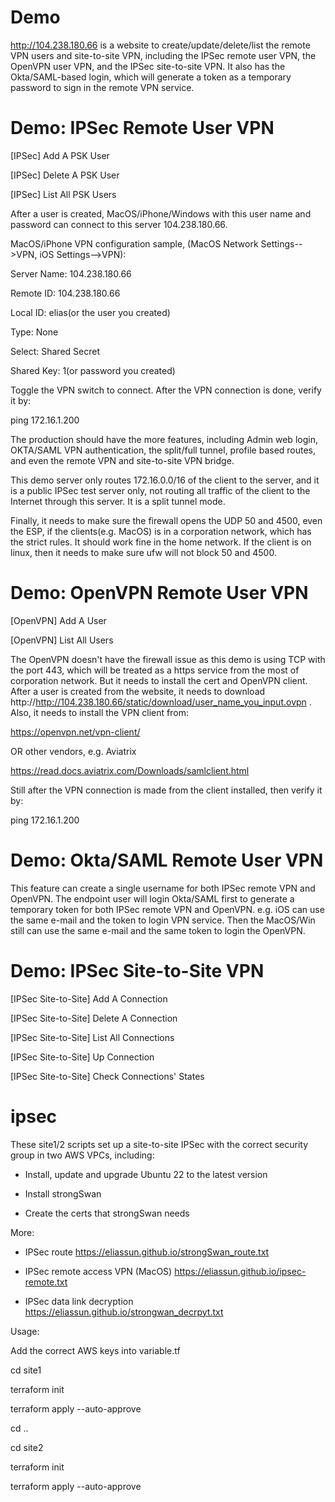 # Demo

http://104.238.180.66 is a website to create/update/delete/list the remote VPN users and site-to-site VPN, 
including the IPSec remote user VPN, the OpenVPN user VPN, and the IPSec site-to-site VPN. It also has the 
Okta/SAML-based login, which will generate a token as a temporary password to sign in the remote VPN service.

# Demo: IPSec Remote User VPN

[IPSec] Add A PSK User

[IPSec] Delete A PSK User

[IPSec] List All PSK Users

After a user is created, MacOS/iPhone/Windows with this user name and password can connect to this server 104.238.180.66.

MacOS/iPhone VPN configuration sample, (MacOS Network Settings-->VPN, iOS Settings-->VPN):

Server Name: 104.238.180.66

Remote ID: 104.238.180.66

Local ID: elias(or the user you created)

Type: None

Select: Shared Secret

Shared Key: 1(or password you created)

Toggle the VPN switch to connect. After the VPN connection is done, verify it by:

ping 172.16.1.200

The production should have the more features, including Admin web login, OKTA/SAML VPN authentication, 
the split/full tunnel, profile based routes, and even the remote VPN and site-to-site VPN bridge.

This demo server only routes 172.16.0.0/16 of the client to the server, and it is a public IPSec test server only, 
not routing all traffic of the client to the Internet through this server. It is a split tunnel mode.

Finally, it needs to make sure the firewall opens the UDP 50 and 4500, even the ESP, 
if the clients(e.g. MacOS) is in a corporation network, which has the strict rules. It should work fine in the
home network. If the client is on linux, then it needs to make sure ufw will not block 50 and 4500.

# Demo: OpenVPN Remote User VPN

[OpenVPN] Add A User

[OpenVPN] List All Users

The OpenVPN doesn't have the firewall issue as this demo is using TCP with the port 443, 
which will be treated as a https service from the most of corporation network. But it needs
to install the cert and OpenVPN client.
After a user is created from the website, it needs to download http://http://104.238.180.66/static/download/user_name_you_input.ovpn .
Also, it needs to install the VPN client from:

https://openvpn.net/vpn-client/

OR other vendors, e.g. Aviatrix

https://read.docs.aviatrix.com/Downloads/samlclient.html

Still after the VPN connection is made from the client installed, then verify it by:

ping 172.16.1.200

# Demo: Okta/SAML Remote User VPN
This feature can create a single username for both IPSec remote VPN and OpenVPN. 
The endpoint user will login Okta/SAML first to generate a temporary token for 
both IPSec remote VPN and OpenVPN. e.g. iOS can use the same e-mail and the token to login VPN service.
Then the MacOS/Win still can use the same e-mail and the same token to login the OpenVPN.


# Demo: IPSec Site-to-Site VPN

[IPSec Site-to-Site] Add A Connection

[IPSec Site-to-Site] Delete A Connection

[IPSec Site-to-Site] List All Connections

[IPSec Site-to-Site] Up Connection

[IPSec Site-to-Site] Check Connections' States


# ipsec
These site1/2 scripts set up a site-to-site IPSec with the correct security group in two AWS VPCs, including:

* Install, update and upgrade Ubuntu 22 to the latest version

* Install strongSwan

* Create the certs that strongSwan needs

More:

* IPSec route
https://eliassun.github.io/strongSwan_route.txt 

* IPSec remote access VPN (MacOS)
https://eliassun.github.io/ipsec-remote.txt

* IPSec data link decryption
https://eliassun.github.io/strongwan_decrpyt.txt

Usage:

Add the correct AWS keys into variable.tf

cd site1

terraform init

terraform apply --auto-approve

cd ..

cd site2

terraform init

terraform apply --auto-approve
